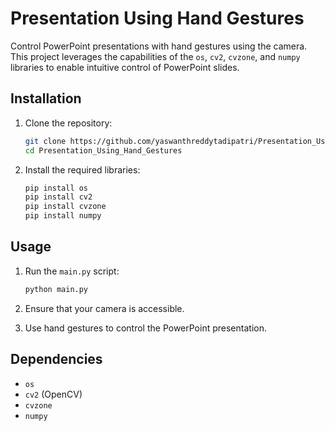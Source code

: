 # Presentation Using Hand Gestures

Control PowerPoint presentations with hand gestures using the camera. This project leverages the capabilities of the `os`, `cv2`, `cvzone`, and `numpy` libraries to enable intuitive control of PowerPoint slides.

## Installation

1. Clone the repository:

   ```bash
   git clone https://github.com/yaswanthreddytadipatri/Presentation_Using_Hand_Gestures.git
   cd Presentation_Using_Hand_Gestures
   ```

2. Install the required libraries:

   ```bash
   pip install os
   pip install cv2
   pip install cvzone
   pip install numpy
   ```

## Usage

1. Run the `main.py` script:

   ```bash
   python main.py
   ```

2. Ensure that your camera is accessible.

3. Use hand gestures to control the PowerPoint presentation.

## Dependencies

- `os`
- `cv2` (OpenCV)
- `cvzone`
- `numpy`

